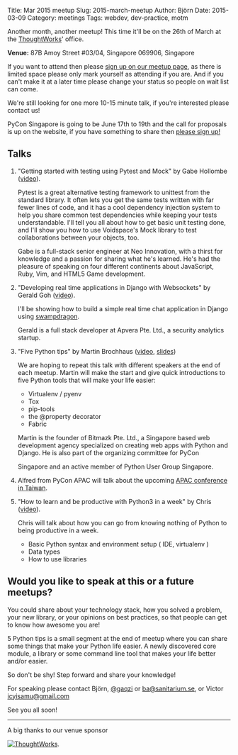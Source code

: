 Title: Mar 2015 meetup
Slug: 2015-march-meetup
Author: Björn
Date: 2015-03-09
Category: meetings
Tags: webdev, dev-practice, motm

Another month, another meetup!
This time it'll be on the 26th of March at the [ThoughtWorks]' office.

**Venue:** 87B Amoy Street #03/04, Singapore 069906, Singapore

If you want to attend then please [sign up on our meetup
page][meetup], as there is limited space please only mark yourself as
attending if you are. And if you can't make it at a later time please
change your status so people on wait list can come.

[meetup]: http://meetu.ps/2H2kv1

We're still looking for one more 10-15 minute talk, if you're
interested please contact us!

PyCon Singapore is going to be June 17th to 19th and the call for
proposals is up on the website, if you have something to share then
[please sign up!][cfp]

[cfp]: https://pycon.sg/proposals/

## Talks

1. "Getting started with testing using Pytest and Mock" by Gabe Hollombe ([video](http://youtu.be/k99HSHQDsi4)).

    Pytest is a great alternative testing framework to unittest from the
    standard library. It often lets you get the same tests written with
    far fewer lines of code, and it has a cool dependency injection system
    to help you share common test dependencies while keeping your tests
    understandable. I'll tell you all about how to get basic unit testing
    done, and I'll show you how to use Voidspace's Mock library to test
    collaborations between your objects, too.

    Gabe is a full-stack senior engineer at Neo Innovation, with a thirst
    for knowledge and a passion for sharing what he's learned. He's had
    the pleasure of speaking on four different continents about
    JavaScript, Ruby, Vim, and HTML5 Game development.

2. "Developing real time applications in Django with Websockets" by Gerald Goh ([video](http://youtu.be/yRynX4N3rog)).

    I'll be showing how to build a simple real time chat application in Django
    using [swampdragon](http://swampdragon.net/).

    Gerald is a full stack developer at Apvera Pte. Ltd., a security analytics
    startup.

3. "Five Python tips" by Martin Brochhaus ([video](http://youtu.be/zGA_ByAxFW8), [slides](http://mbrochh.github.io/three-python-tips/))

    We are hoping to repeat this talk with different speakers at the end
    of each meetup. Martin will make the start and give quick
    introductions to five Python tools that will make your life easier:

    * Virtualenv / pyenv
    * Tox
    * pip-tools
    * the @property decorator
    * Fabric

    Martin is the founder of Bitmazk Pte. Ltd., a Singapore based web
    development agency specialized on creating web apps with Python and
    Django. He is also part of the organizing committee for PyCon

    Singapore and an active member of Python User Group Singapore.

4. Alfred from PyCon APAC will talk about the upcoming [APAC conference in Taiwan][apac].

[apac]: https://tw.pycon.org/2015apac/en/

5.  "How to learn and be productive with Python3 in a week" by Chris ([video](http://youtu.be/2IietZ8cVIc)).

    Chris will talk about how you can go from knowing nothing of Python to being productive in a week.

    * Basic Python syntax and environment setup (  IDE, virtualenv )
    * Data types
    * How to use libraries


## Would you like to speak at this or a future meetups?

You could share about your technology stack, how you solved a problem,
your new library, or your opinions on best practices, so that people
can get to know how awesome you are!

5 Python tips is a small segment at the end of meetup where you can
share some things that make your Python life easier. A newly
discovered core module, a library or some command line tool that makes
your life better and/or easier.

So don't be shy! Step forward and share your knowledge!


For speaking please contact Björn, [@gaqzi] or <ba@sanitarium.se>, or
Victor <icyisamu@gmail.com>

See you all soon!

[@gaqzi]: http://twitter.com/gaqzi

<hr>

A big thanks to our venue sponsor

[![ThoughtWorks]({filename}/img/tw-logo.png)][ThoughtWorks].

[ThoughtWorks]: http://www.thoughtworks.com
